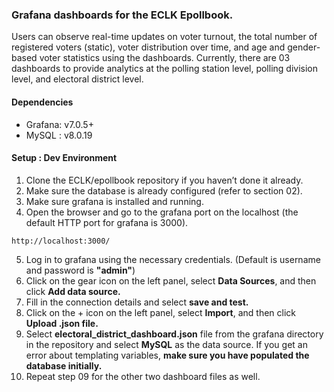 ### Grafana dashboards for the ECLK Epollbook. 

Users can observe real-time updates on voter turnout, the total number of 
registered voters (static), voter distribution over time, and age and gender-based voter statistics using the dashboards. Currently, there 
are 03 dashboards to provide analytics at the polling station level, polling division level, and electoral district level.

#### Dependencies
* Grafana: 	v7.0.5+
* MySQL :	v8.0.19 

#### Setup : Dev Environment
1. Clone the ECLK/epollbook repository if you haven’t done it already.
2. Make sure the database is already configured (refer to section 02).
3. Make sure grafana is installed and running.
4. Open the browser and go to the grafana port on the localhost (the default HTTP port for grafana is 3000).
 
```http://localhost:3000/```

5. Log in to grafana using the necessary credentials. (Default is username and password is **"admin"**)
6. Click on the gear icon on the left panel, select **Data Sources**, and then click **Add data source.**
7. Fill in the connection details and select **save and test.**
8. Click on the + icon on the left panel, select **Import**, and then click **Upload .json file.**
9. Select **electoral_district_dashboard.json** file from the grafana directory in the repository and select **MySQL** 
as the data source. If you get an error about templating variables, **make sure you have populated the database initially.**
10. Repeat step 09 for the other two dashboard files as well.  



